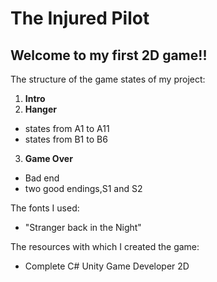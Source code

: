 # The Injured Pilot
## Welcome to my first 2D game!!

The structure of the game states of my project:

1. **__Intro__**
2. **__Hanger__**
  - states from A1 to A11
  - states from B1 to B6
3. **__Game Over__**
  - Bad end
  - two good endings,S1 and S2
  
 The fonts I used:
 
 - "Stranger back in the Night"
 
 The resources with which I created the game:
 
 - Complete C# Unity Game Developer 2D
